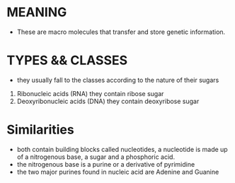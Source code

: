 # MEANING 
- These are macro molecules that transfer and store genetic information. 

# TYPES && CLASSES
- they usually fall to the classes according to the nature of their sugars 
1. Ribonucleic acids (RNA) they contain ribose sugar
2. Deoxyribonucleic acids (DNA) they contain deoxyribose sugar

# Similarities 
- both contain building blocks called nucleotides, a nucleotide is made up of a nitrogenous base, a sugar and a phosphoric acid. 
- the nitrogenous base is a purine or a derivative of pyrimidine
- the two major purines found in nucleic acid are Adenine and Guanine


